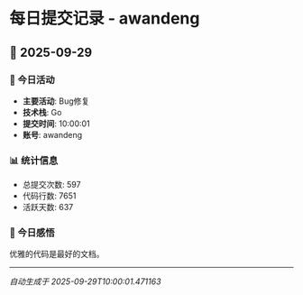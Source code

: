 # 每日提交记录 - awandeng

## 📅 2025-09-29

### 🎯 今日活动
- **主要活动**: Bug修复
- **技术栈**: Go
- **提交时间**: 10:00:01
- **账号**: awandeng

### 📊 统计信息
- 总提交次数: 597
- 代码行数: 7651
- 活跃天数: 637

### 💭 今日感悟
优雅的代码是最好的文档。

---
*自动生成于 2025-09-29T10:00:01.471163*
